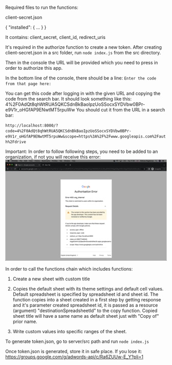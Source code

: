 Required files to run the functions:

client-secret.json

{
"installed": {
...
}
}

It contains:
client_secret,
client_id,
redirect_uris

It's required in the authorize function to create a new token.
After creating client-secret.json in a src folder, run `node index.js` from the src directory.

Then in the console the URL will be provided which you need to press in order to authorize this app.

In the bottom line of the console, there should be a line:
`Enter the code from that page here: `

You can get this code after logging in with the given URL and copying the code from the search bar. It should look something like this:
4%2F0AdQt8qhWtRUA5QKCSdnBkBaoIpzUoSSocxSYDVbw0BPr-e9V1r_oHGfAP9ENwtMT5rpuWw
You should cut it from the URL in a search bar:

`http://localhost:8000/?code=4%2F0AdQt8qhWtRUA5QKCSdnBkBaoIpzUoSSocxSYDVbw0BPr-e9V1r_oHGfAP9ENwtMT5rpuWw&scope=https%3A%2F%2Fwww.googleapis.com%2Fauth%2Fdrive`

Important: In order to follow following steps, you need to be added to an organization, if not you will receive this error:
![](./src/no-acces.png)

In order to call the functions chain which includes functions:

1. Create a new sheet with custom title
2. Copies the default sheet with its theme settings and default cell values. Default spreadsheet is specified by spreadsheet id and sheet id. The function copies into a sheet created in a first step by getting response and it's parameter created spreadsheet id, it is passed as a resource (argument) "destinationSpreadsheetId" to the copy function. Copied sheet title will have a same name as default sheet just with "Copy of" prior name.

3. Write custom values into specific ranges of the sheet.

To generate token.json, go to server/src path and run `node index.js`

Once token.json is generated, store it in safe place. If you lose it: https://groups.google.com/g/adwords-api/c/Ra6ZUUw-E_Y?pli=1
